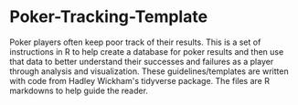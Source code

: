 # Poker-Tracking-Template
Poker players often keep poor track of their results. This is a set of instructions in R to help create a database for poker results and then use that data to better understand their successes and failures as a player through analysis and visualization. These guidelines/templates are written with code from Hadley Wickham's tidyverse package. The files are R markdowns to help guide the reader.
